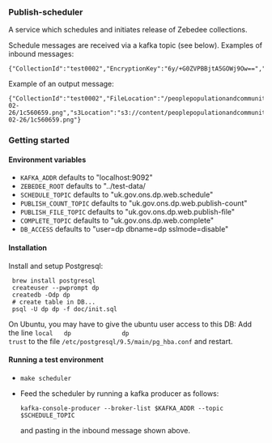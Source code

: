 ### Publish-scheduler

A service which schedules and initiates release of Zebedee collections.

Schedule messages are received via a kafka topic (see below). Examples of inbound messages:
```
{"CollectionId":"test0002","EncryptionKey":"6y/+G0ZVPBBjtA5GOWj9Ow==","ScheduleTime":"1234567890"}
```

Example of an output message:
```
{"CollectionId":"test0002","FileLocation":"/peoplepopulationandcommunity/2015-02-26/1c560659.png","s3Location":"s3://content/peoplepopulationandcommunity/2015-02-26/1c560659.png"}
```

### Getting started

#### Environment variables

* `KAFKA_ADDR` defaults to "localhost:9092"
* `ZEBEDEE_ROOT` defaults to "../test-data/
* `SCHEDULE_TOPIC` defaults to "uk.gov.ons.dp.web.schedule"
* `PUBLISH_COUNT_TOPIC` defaults to "uk.gov.ons.dp.web.publish-count"
* `PUBLISH_FILE_TOPIC` defaults to "uk.gov.ons.dp.web.publish-file"
* `COMPLETE_TOPIC` defaults to "uk.gov.ons.dp.web.complete"
* `DB_ACCESS` defaults to "user=dp dbname=dp sslmode=disable"

#### Installation

Install and setup Postgresql:
```
 brew install postgresql
 createuser --pwprompt dp
 createdb -Odp dp
 # create table in DB...
 psql -U dp dp -f doc/init.sql
```

On Ubuntu, you may have to give the ubuntu user access to this DB:
Add the line `local   dp              dp                                      trust` to the file `/etc/postgresql/9.5/main/pg_hba.conf` and restart.


#### Running a test environment

* `make scheduler`
* Feed the scheduler by running a kafka producer as follows:

  ```
  kafka-console-producer --broker-list $KAFKA_ADDR --topic $SCHEDULE_TOPIC
  ```

  and pasting in the inbound message shown above.
